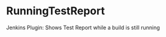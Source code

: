 RunningTestReport
=================

Jenkins Plugin: Shows Test Report while a build is still running